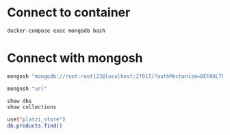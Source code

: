 # Connect to container

```sh
docker-compose exec mongodb bash
```

# Connect with mongosh

```sh
mongosh "mongodb://root:root123@localhost:27017/?authMechanism=DEFAULT&tls=false"
```

```sh
mongosh "url"
```

```sh
show dbs
show collections
```

```sh
use("platzi_store")
db.products.find()
```